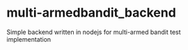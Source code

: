 # multi-armedbandit_backend
Simple backend written in nodejs for multi-armed bandit test implementation
